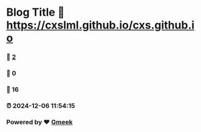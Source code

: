 # Blog Title :link: https://cxslml.github.io/cxs.github.io 
### :page_facing_up: [2](https://cxslml.github.io/cxs.github.io/tag.html) 
### :speech_balloon: 0 
### :hibiscus: 16 
### :alarm_clock: 2024-12-06 11:54:15 
### Powered by :heart: [Gmeek](https://github.com/Meekdai/Gmeek)
